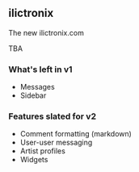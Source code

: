 ilictronix
---

The new ilictronix.com

TBA

### What's left in v1

* Messages
* Sidebar

### Features slated for v2

* Comment formatting (markdown)
* User-user messaging
* Artist profiles
* Widgets

